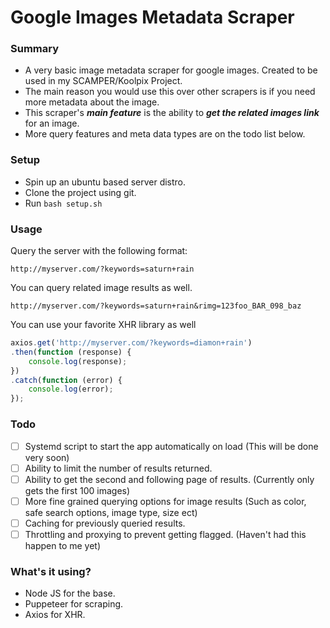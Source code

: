 # Google Images Metadata Scraper

### Summary
- A very basic image metadata scraper for google images. Created to be used in my SCAMPER/Koolpix Project.
- The main reason you would use this over other scrapers is if you need more metadata about the image.
- This scraper's ***main feature*** is the ability to ***get the related images link*** for an image.
- More query features and meta data types are on the todo list below.

### Setup
- Spin up an ubuntu based server distro.
- Clone the project using git.
- Run `bash setup.sh`

### Usage
Query the server with the following format:

`http://myserver.com/?keywords=saturn+rain`

You can query related image results as well.

`http://myserver.com/?keywords=saturn+rain&rimg=123foo_BAR_098_baz`

You can use your favorite XHR library as well

```javascript
axios.get('http://myserver.com/?keywords=diamon+rain')
.then(function (response) {
    console.log(response);
})
.catch(function (error) {
    console.log(error);
});
```
### 
### Todo
- [ ] Systemd script to start the app automatically on load (This will be done very soon)
- [ ] Ability to limit the number of results returned.
- [ ] Ability to get the second and following page of results. (Currently only gets the first 100 images)
- [ ] More fine grained querying options for image results (Such as color, safe search options, image type, size ect)
- [ ] Caching for previously queried results.
- [ ] Throttling and proxying to prevent getting flagged. (Haven't had this happen to me yet)

### 
### What's it using?
- Node JS for the base.
- Puppeteer for scraping.
- Axios for XHR.
